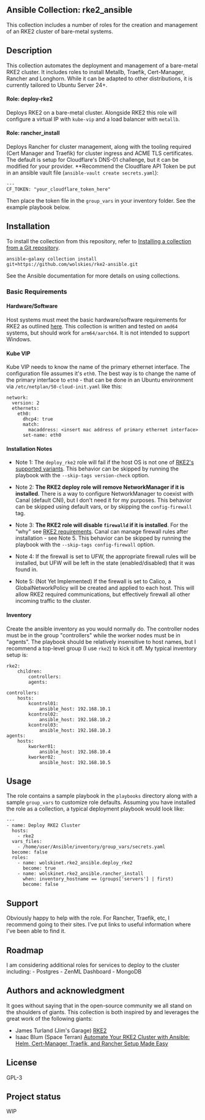 ## Ansible Collection: rke2_ansible

This collection includes a number of roles for the creation and management of an RKE2 cluster of bare-metal systems.

## Description

This collection automates the deployment and management of a bare-metal RKE2 cluster.  It includes roles to install Metallb, Traefik, Cert-Manager, Rancher and Longhorn.  While it can be adapted to other distributions, it is currently tailored to Ubuntu Server 24+.

#### Role: deploy-rke2

Deploys RKE2 on a bare-metal cluster.  Alongside RKE2 this role will configure a virtual IP with `kube-vip` and a load balancer with `metallb`.

#### Role: rancher_install

Deploys Rancher for cluster management, along with the tooling required (Cert Manager and Traefik) for cluster ingress and ACME TLS certificates. The default is setup for Cloudflare's DNS-01 challenge, but it can be modified for your provider.  **Recommend the Cloudflare API Token be put in an ansible vault file (`ansible-vault create secrets.yaml`):
```
---
CF_TOKEN: "your_cloudflare_token_here"
```
Then place the token file in the `group_vars` in your inventory folder.  See the example playbook below.

## Installation

To install the collection from this repository, refer to [Installing a collection from a Git repository](https://docs.ansible.com/ansible/latest/collections_guide/collections_installing.html).

```
ansible-galaxy collection install git+https://github.com/wolskies/rke2-ansible.git
```

See the Ansible documentation for more details on using collections.

### Basic Requirements

#### Hardware/Software

Host systems must meet the basic hardware/software requirements for RKE2 as outlined [here](https://docs.rke2.io/install/requirements).  This collection is written and tested on `amd64` systems, but should work for `arm64/aarch64`.  It is not intended to support Windows.

#### Kube VIP

Kube VIP needs to know the name of the primary ethernet interface.  The configuration file assumes it's `eth0`.  The best way is to change the name of the primary interface to `eth0` - that can be done in an Ubuntu environment via `/etc/netplan/50-cloud-init.yaml` like this:
```
network:
  version: 2
  ethernets:
    eth0:
      dhcp4: true
      match:
        macaddress: <insert mac address of primary ethernet interface>
      set-name: eth0
```

#### Installation Notes
* Note 1:  The `deploy_rke2` role will fail if the host OS is not one of [RKE2's supported variants](https://www.suse.com/suse-rke2/support-matrix/all-supported-versions/rke2-v1-33/).  This behavior can be skipped by running the playbook with the `--skip-tags version-check` option.

* Note 2: **The RKE2 deploy role will remove NetworkManager if it is installed**.  There is a way to configure NetworkManager to coexist with Canal (default CNI), but I don't need it for my purposes. This behavior can be skipped using default vars, or by skipping the `config-firewall` tag.

* Note 3: **The RKE2 role will disable `firewalld` if it is installed**.  For the "why" see [RKE2 requirements](https://docs.rke2.io/install/requirements).  Canal can manage firewall rules after installation - see Note 5.  This behavior can be skipped by running the playbook with the `--skip-tags config-firewall` option.

* Note 4: If the firewall is set to UFW, the appropriate firewall rules will be installed, but UFW will be left in the state (enabled/disabled) that it was found in.

* Note 5: (Not Yet Implemented) If the firewall is set to Calico, a GlobalNetworkPolicy will be created and applied to each host.  This will allow RKE2 required communications, but effectively firewall all other incoming traffic to the cluster.

#### Inventory

Create the ansible inventory as you would normally do.  The controller nodes must be in the group "controllers" while the worker nodes must be in "agents".  The playbook should be relatively insensitive to host names, but I recommend a top-level group (I use `rke2`) to kick it off.  My typical inventory setup is:
```
rke2:
    children:
        controllers:
        agents:

controllers:
    hosts:
        kcontrol01:
            ansible_host: 192.168.10.1
        kcontrol02:
            ansible_host: 192.168.10.2
        kcontrol03:
            ansible_host: 192.168.10.3
agents:
    hosts:
        kworker01:
            ansible_host: 192.168.10.4
        kworker02:
            ansible_host: 192.168.10.5
```

## Usage

The role contains a sample playbook in the `playbooks` directory along with a sample `group_vars` to customize role defaults.  Assuming you have installed the role as a collection, a typical deployment playbook would look like:
```
---
- name: Deploy RKE2 Cluster
  hosts:
    - rke2
  vars_files:
    - /home/user/Ansible/inventory/group_vars/secrets.yaml
  become: false
  roles:
    - name: wolskinet.rke2_ansible.deploy_rke2
      become: true
    - name: wolskinet.rke2_ansible.rancher_install
      when: inventory_hostname == (groups['servers'] | first)
      become: false
```

## Support

Obviously happy to help with the role.  For Rancher, Traefik, etc, I recommend going to their sites.  I've put links to useful information where I've been able to find it.

## Roadmap

I am considering additional roles for services to deploy to the cluster including:
    - Postgres
    - ZenML Dashboard
    - MongoDB

## Authors and acknowledgment

It goes without saying that in the open-source community we all stand on the shoulders of giants.  This collection is both inspired by and leverages the great work of the following giants:
- James Turland (Jim's Garage) [RKE2](https://github.com/JamesTurland/JimsGarage/tree/main/Ansible/Playbooks/RKE2)
- Isaac Blum (Space Terran) [Automate Your RKE2 Cluster with Ansible: Helm, Cert-Manager, Traefik, and Rancher Setup Made Easy](https://github.com/SpaceTerran/ansible-rancher-traefik-ssl)

## License
GPL-3

## Project status

WIP